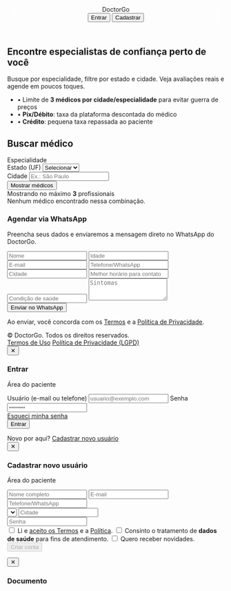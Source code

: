 <html lang="pt-BR">
<head>
  <meta charset="utf-8" />
  <meta name="viewport" content="width=device-width, initial-scale=1" />
  <title>DoctorGo — Encontre seu médico</title>
  <!-- Tailwind CDN -->
  <script src="https://cdn.tailwindcss.com"></script>
  <meta name="description" content="DoctorGo — plataforma para encontrar médicos por especialidade e cidade, com avaliações e agendamento." />
  <style>
    /* fallback mínimo caso o Tailwind não carregue */
    .chip{display:inline-block;margin:4px 6px;padding:8px 14px;border-radius:999px;border:1px solid #e5e7eb;cursor:pointer}
    .chip.active{background:#111827;color:#fff;border-color:#111827}
    .scroll-x{overflow:auto;-webkit-overflow-scrolling:touch}
    .glass{backdrop-filter: blur(10px)}
  </style>
</head>
<body class="bg-gray-50 text-gray-800">

  <!-- Header -->
  <header class="bg-white/80 glass border-b sticky top-0 z-50">
    <div class="max-w-6xl mx-auto px-4 py-3 flex items-center justify-between">
      <div class="flex items-center gap-3">
        <div class="w-9 h-9 rounded-2xl bg-indigo-600"></div>
        <span class="font-semibold text-lg">DoctorGo</span>
      </div>
      <nav class="flex items-center gap-3">
        <button id="btnLogin" class="px-4 py-2 rounded-xl border hover:bg-gray-100">Entrar</button>
        <button id="btnCad" class="px-4 py-2 rounded-xl bg-indigo-600 text-white hover:bg-indigo-700">Cadastrar</button>
      </nav>
    </div>
  </header>

  <!-- Hero -->
  <section class="bg-gradient-to-b from-indigo-50 to-transparent">
    <div class="max-w-6xl mx-auto px-4 py-10 md:py-16 grid md:grid-cols-2 gap-8 items-center">
      <div>
        <h1 class="text-3xl md:text-5xl font-bold leading-tight">Encontre especialistas de confiança perto de você</h1>
        <p class="mt-3 text-gray-600">Busque por especialidade, filtre por estado e cidade. Veja avaliações reais e agende em poucos toques.</p>
        <ul class="mt-4 space-y-2 text-sm text-gray-700">
          <li>• Limite de <strong>3 médicos por cidade/especialidade</strong> para evitar guerra de preços</li>
          <li>• <strong>Pix/Débito</strong>: taxa da plataforma descontada do médico</li>
          <li>• <strong>Crédito</strong>: pequena taxa repassada ao paciente</li>
        </ul>
      </div>
      <div class="bg-white border rounded-2xl p-4 md:p-5 shadow-sm">
        <h2 class="font-semibold text-lg mb-3">Buscar médico</h2>
        <div class="mb-3">
          <label class="block text-sm mb-1">Especialidade</label>
          <div id="chips" class="scroll-x whitespace-nowrap"></div>
        </div>
        <div class="grid grid-cols-1 md:grid-cols-2 gap-3">
          <div>
            <label class="block text-sm mb-1">Estado (UF)</label>
            <select id="uf" class="w-full border rounded-xl px-3 py-2">
              <option value="">Selecionar</option>
            </select>
          </div>
          <div>
            <label class="block text-sm mb-1">Cidade</label>
            <input id="city" class="w-full border rounded-xl px-3 py-2" placeholder="Ex.: São Paulo" />
          </div>
        </div>
        <button id="btnBuscar" class="mt-4 w-full rounded-xl bg-indigo-600 text-white py-2.5 hover:bg-indigo-700">Mostrar médicos</button>
      </div>
    </div>
  </section>

  <!-- Lista de médicos -->
  <section class="max-w-6xl mx-auto px-4 pb-16">
    <div id="resultsHeader" class="hidden mb-3 text-sm text-gray-600">Mostrando no máximo <strong>3</strong> profissionais</div>
    <div id="cards" class="grid sm:grid-cols-2 lg:grid-cols-3 gap-4"></div>
    <div id="noResults" class="hidden text-gray-500 mt-6">Nenhum médico encontrado nessa combinação.</div>
  </section>

  <!-- Agendar via WhatsApp (form paciente) -->
  <section class="bg-white border-t">
    <div class="max-w-6xl mx-auto px-4 py-10">
      <h3 class="text-xl font-semibold">Agendar via WhatsApp</h3>
      <p class="text-gray-600 text-sm mb-4">Preencha seus dados e enviaremos a mensagem direto no WhatsApp do DoctorGo.</p>
      <form id="waForm" class="grid md:grid-cols-3 gap-4">
        <input class="border rounded-xl px-3 py-2" id="f_nome" placeholder="Nome" required />
        <input class="border rounded-xl px-3 py-2" id="f_idade" placeholder="Idade" />
        <input class="border rounded-xl px-3 py-2" id="f_email" placeholder="E-mail" type="email" />
        <input class="border rounded-xl px-3 py-2" id="f_tel" placeholder="Telefone/WhatsApp" />
        <input class="border rounded-xl px-3 py-2" id="f_cidade" placeholder="Cidade" />
        <input class="border rounded-xl px-3 py-2" id="f_horario" placeholder="Melhor horário para contato" />
        <input class="border rounded-xl px-3 py-2 md:col-span-3" id="f_condicao" placeholder="Condição de saúde" />
        <textarea class="border rounded-xl px-3 py-2 md:col-span-3" id="f_sintomas" placeholder="Sintomas" rows="3"></textarea>
        <button class="rounded-xl bg-emerald-600 hover:bg-emerald-700 text-white px-4 py-3 md:col-span-3" type="submit">Enviar no WhatsApp</button>
      </form>
      <p class="text-xs text-gray-500 mt-3">Ao enviar, você concorda com os <a href="#" id="lnkTermos1" class="underline">Termos</a> e a <a href="#" id="lnkPriv1" class="underline">Política de Privacidade</a>.</p>
    </div>
  </section>

  <!-- Footer -->
  <footer class="bg-gray-900 text-gray-300">
    <div class="max-w-6xl mx-auto px-4 py-8 flex flex-col md:flex-row items-start md:items-center justify-between gap-4">
      <div class="text-sm">© <span id="year"></span> DoctorGo. Todos os direitos reservados.</div>
      <div class="text-sm space-x-4">
        <a href="#" id="lnkTermos2" class="hover:underline">Termos de Uso</a>
        <a href="#" id="lnkPriv2" class="hover:underline">Política de Privacidade (LGPD)</a>
      </div>
    </div>
  </footer>

  <!-- Modal Login (Paciente) -->
  <div id="modalLogin" class="hidden fixed inset-0 bg-black/40 z-[60] flex items-center justify-center p-4">
    <div class="bg-white rounded-2xl w-full max-w-md p-6 relative">
      <button class="absolute right-3 top-3 text-gray-500" onclick="toggle('modalLogin', false)">✕</button>
      <h3 class="text-xl font-semibold mb-1">Entrar</h3>
      <p class="text-sm text-gray-500 mb-4">Área do paciente</p>
      <form onsubmit="event.preventDefault(); alert('Login de exemplo. Integre ao Firebase Auth.');">
        <label class="block text-sm mb-1">Usuário (e-mail ou telefone)</label>
        <input class="w-full border rounded-xl px-3 py-2 mb-3" placeholder="usuario@exemplo.com" required />
        <label class="block text-sm mb-1">Senha</label>
        <input type="password" class="w-full border rounded-xl px-3 py-2 mb-3" placeholder="••••••••" required />
        <div class="flex items-center justify-between mb-4">
          <a href="#" class="text-sm text-indigo-700 hover:underline" onclick="alert('Recuperação de senha — integrar Firebase Auth.');">Esqueci minha senha</a>
        </div>
        <button class="w-full rounded-xl bg-indigo-600 hover:bg-indigo-700 text-white py-2.5">Entrar</button>
      </form>
      <div class="text-sm text-gray-600 mt-4">
        Novo por aqui? <a href="#" class="text-indigo-700 hover:underline" onclick="toggle('modalLogin', false); toggle('modalCadastro', true);">Cadastrar novo usuário</a>
      </div>
    </div>
  </div>

  <!-- Modal Cadastro (com LGPD) -->
  <div id="modalCadastro" class="hidden fixed inset-0 bg-black/40 z-[60] flex items-center justify-center p-4">
    <div class="bg-white rounded-2xl w-full max-w-md p-6 relative">
      <button class="absolute right-3 top-3 text-gray-500" onclick="toggle('modalCadastro', false)">✕</button>
      <h3 class="text-xl font-semibold mb-1">Cadastrar novo usuário</h3>
      <p class="text-sm text-gray-500 mb-4">Área do paciente</p>
      <form id="formCad" onsubmit="event.preventDefault(); alert('Cadastro de exemplo. Integre ao Firebase Auth/Firestore.');">
        <input class="w-full border rounded-xl px-3 py-2 mb-3" placeholder="Nome completo" required />
        <input type="email" class="w-full border rounded-xl px-3 py-2 mb-3" placeholder="E-mail" required />
        <input class="w-full border rounded-xl px-3 py-2 mb-3" placeholder="Telefone/WhatsApp" />
        <div class="grid grid-cols-2 gap-3 mb-3">
          <select id="ufCad" class="border rounded-xl px-3 py-2" required></select>
          <input class="border rounded-xl px-3 py-2" placeholder="Cidade" required />
        </div>
        <input type="password" class="w-full border rounded-xl px-3 py-2 mb-3" placeholder="Senha" required />
        <div class="space-y-2 text-sm">
          <label class="flex gap-2"><input id="chkTermos" type="checkbox" required /> Li e <a href="#" id="lnkTermos3" class="underline">aceito os Termos</a> e a <a href="#" id="lnkPriv3" class="underline">Política</a>.</label>
          <label class="flex gap-2"><input id="chkSaude" type="checkbox" required /> Consinto o tratamento de <strong>dados de saúde</strong> para fins de atendimento.</label>
          <label class="flex gap-2"><input id="chkMkt" type="checkbox" /> Quero receber novidades.</label>
        </div>
        <button id="btnCriar" class="mt-4 w-full rounded-xl bg-indigo-600 hover:bg-indigo-700 text-white py-2.5 disabled:opacity-50" disabled>Criar conta</button>
      </form>
    </div>
  </div>

  <!-- Modal Termos / Privacidade -->
  <div id="modalDocs" class="hidden fixed inset-0 bg-black/40 z-[70] p-4 overflow-y-auto">
    <div class="bg-white rounded-2xl max-w-3xl mx-auto p-6 relative">
      <button class="absolute right-3 top-3 text-gray-500" onclick="toggle('modalDocs', false)">✕</button>
      <h3 id="docTitle" class="text-xl font-semibold mb-2">Documento</h3>
      <article id="docBody" class="prose max-w-none">
        <!-- Conteúdo é injetado via JS (placeholders resumidos) -->
      </article>
    </div>
  </div>

  <script>
    // ========= Config =========
    const WHATSAPP_NUMBER = '55XXXXXXXXXXX'; // <-- Substitua pelo número oficial do DoctorGo (somente dígitos com DDI 55)
   const SPECIALTIES = ['Laser', 'Ginecologia', 'Odontologia', 'Fisioterapia', 'Dermatologia', 'Cardiologia'];
    const UFS = ["AC","AL","AP","AM","BA","CE","DF","ES","GO","MA","MT","MS","MG","PA","PB","PR","PE","PI","RJ","RN","RS","RO","RR","SC","SP","SE","TO"];

    // Médicos de exemplo (troque pelos reais ou traga via API/Firebase)
    const DOCTORS = [
      { uid:'d1', name:'Dra. Ana Laser', specialty:'Laser', city:'São Paulo', uf:'SP', ratingAvg:4.9, ratingCount:42, premium:true, priceHint:'A partir de R$ 220' },
      { uid:'d2', name:'Dr. João Laser', specialty:'Laser', city:'São Paulo', uf:'SP', ratingAvg:4.7, ratingCount:28, premium:false, priceHint:'A partir de R$ 200' },
      { uid:'d3', name:'Dra. Bia Laser', specialty:'Laser', city:'São Paulo', uf:'SP', ratingAvg:4.8, ratingCount:33, premium:false, priceHint:'A partir de R$ 210' },
      { uid:'d4', name:'Dra. Carla Gineco', specialty:'Ginecologia', city:'Rio de Janeiro', uf:'RJ', ratingAvg:4.6, ratingCount:19, premium:true, priceHint:'A partir de R$ 250' },
      { uid:'d5', name:'Dr. Lucas Odonto', specialty:'Odontologia', city:'Curitiba', uf:'PR', ratingAvg:4.5, ratingCount:12, premium:false, priceHint:'A partir de R$ 180' },
      { uid:'d6', name:'Dra. Mari Derma', specialty:'Dermatologia', city:'Belo Horizonte', uf:'MG', ratingAvg:4.8, ratingCount:51, premium:true, priceHint:'A partir de R$ 230' },
      { uid:'d7', name:'Dr. Paulo Físio', specialty:'Fisioterapia', city:'Salvador', uf:'BA', ratingAvg:4.4, ratingCount:22, premium:false, priceHint:'A partir de R$ 150' },
    ];{ uid:'d8', name:'Dra. Bruna Nascimento', specialty:'Ginecologia', city:'São José dos Campos', uf:'SP', ratingAvg:4.9, ratingCount:12, premium:true, priceHint:'A partir de R$ 250' },


    // ========= Helpers =========
    const $ = (s)=>document.querySelector(s);
    const el = (tag, cls)=>{ const e=document.createElement(tag); if(cls) e.className=cls; return e; }
    const toggle = (id, show)=>{ const m = document.getElementById(id); m.classList[show?'remove':'add']('hidden'); }

    function fillUF(selectId){
      const sel = document.getElementById(selectId);
      sel.innerHTML = '<option value="">Selecionar</option>';
      UFS.forEach(u=> {
        const o = document.createElement('option');
        o.value = u; o.textContent = u;
        sel.appendChild(o);
      });
    }

    function renderChips(){
      const c = document.getElementById('chips');
      c.innerHTML = '';
      SPECIALTIES.forEach((s,i)=>{
        const b = el('button','chip px-4 py-2 rounded-full border text-sm hover:bg-gray-100');
        b.textContent = s;
        b.dataset.value = s;
        b.onclick = ()=>{
          document.querySelectorAll('#chips .chip').forEach(x=>x.classList.remove('active'));
          b.classList.add('active');
        };
        c.appendChild(b);
      });
    }

    function filterDoctors(){
      const active = document.querySelector('#chips .active');
      const specialty = active ? active.dataset.value : '';
      const uf = $('#uf').value.trim();
      const city = $('#city').value.trim().toLowerCase();

      let arr = DOCTORS.filter(d => {
        const okSpec = specialty ? d.specialty === specialty : true;
        const okUF = uf ? d.uf === uf : true;
        const okCity = city ? d.city.toLowerCase().includes(city) : true;
        return okSpec && okUF && okCity;
      });

      // Ordena: Premium primeiro, depois ratingAvg desc
      arr.sort((a,b)=>{
        if(a.premium !== b.premium) return a.premium ? -1 : 1;
        return (b.ratingAvg||0) - (a.ratingAvg||0);
      });

      // Limita a 3
      arr = arr.slice(0,3);
      renderCards(arr);
      document.getElementById('resultsHeader').classList.toggle('hidden', arr.length===0);
      document.getElementById('noResults').classList.toggle('hidden', arr.length!==0);
    }

    function renderCards(list){
      const wrap = document.getElementById('cards');
      wrap.innerHTML = '';
      list.forEach(d=>{
        const card = el('div','bg-white border rounded-2xl p-4 shadow-sm flex flex-col');
        const top = el('div','flex items-start justify-between gap-2');
        const left = el('div','');
        left.innerHTML = `<div class="font-semibold">${d.name}</div>
          <div class="text-sm text-gray-600">${d.specialty} • ${d.city}/${d.uf}</div>`;
        const badge = d.premium ? '<span class="text-xs px-2 py-1 bg-amber-100 text-amber-800 rounded-full">Premium</span>' : '';
        top.appendChild(left);
        const right = el('div','flex items-center gap-2');
        right.innerHTML = badge;
        top.appendChild(right);

        const rating = el('div','mt-2 text-sm text-gray-700');
        rating.innerHTML = `⭐ ${d.ratingAvg?.toFixed(1) || '—'} <span class="text-gray-500">(${d.ratingCount||0})</span>`;
        const price = el('div','mt-1 text-sm text-gray-600');
        price.textContent = d.priceHint || '';

        const btns = el('div','mt-4 flex gap-2');
        const b1 = el('button','flex-1 rounded-xl border px-3 py-2 hover:bg-gray-50');
        b1.textContent = 'Ver detalhes';
        b1.onclick = ()=>alert('Exemplo — aqui pode abrir perfil do médico.');
        const b2 = el('button','flex-1 rounded-xl bg-emerald-600 text-white px-3 py-2 hover:bg-emerald-700');
        b2.textContent = 'Agendar';
        b2.onclick = ()=>preencherWhatsApp(d);
        btns.appendChild(b1); btns.appendChild(b2);

        card.appendChild(top);
        card.appendChild(rating);
        card.appendChild(price);
        card.appendChild(btns);
        wrap.appendChild(card);
      });
    }

    function preencherWhatsApp(doc){
  // Salva o WhatsApp do médico escolhido
  window.__selectedDocPhone = doc.phone || '';

  // Preenche automaticamente cidade/especialidade no form de WhatsApp
  $('#f_cidade').value = doc.city;
  const msg = `Olá, quero agendar consulta com ${doc.name} (${doc.specialty}) em ${doc.city}/${doc.uf}.`;
  $('#f_sintomas').value = msg;
  window.scrollTo({top: document.getElementById('waForm').offsetTop - 80, behavior:'smooth'});
}


    function sendWhatsApp(data){
  // Vai primeiro para o médico selecionado (ao clicar em "Agendar")
  const sel = (window.__selectedDocPhone && /^\d{11,13}$/.test(window.__selectedDocPhone))
    ? window.__selectedDocPhone
    : '';

  // Se ninguém foi selecionado, você pode (A) bloquear e avisar, ou (B) usar um número padrão
  // A) Bloquear e pedir para escolher um médico:
  if(!sel){
    alert('Escolha um médico clicando no botão "Agendar" para enviar direto para ele.');
    return;
  }

  const texto = `*DoctorGo – Nova solicitação*\n` +
    `Nome: ${data.nome}\nIdade: ${data.idade}\nCidade: ${data.cidade}\n` +
    `Condição: ${data.condicao}\nSintomas: ${data.sintomas}\n` +
    `Melhor horário: ${data.horario}\n` +
    `Contato: ${data.email} | ${data.tel}`;

  const url = `https://wa.me/${sel}?text=${encodeURIComponent(texto)}`;
  window.open(url, '_blank');
}

      }
      const texto = `*DoctorGo – Nova solicitação*\n` +
        `Nome: ${data.nome}\nIdade: ${data.idade}\nCidade: ${data.cidade}\n` +
        `Condição: ${data.condicao}\nSintomas: ${data.sintomas}\n` +
        `Melhor horário: ${data.horario}\n` +
        `Contato: ${data.email} | ${data.tel}`;
      const url = `https://wa.me/${WHATSAPP_NUMBER}?text=${encodeURIComponent(texto)}`;
      window.open(url, '_blank');
    }

    // Termos/Política (placeholders curtos)
    const DOCS = {
      termos: {
        title: 'Termos de Uso — DoctorGo',
        body: `
          <p>DoctorGo intermedia agendamentos e pagamentos entre pacientes e profissionais. Não prestamos serviços médicos.</p>
          <ul>
            <li>Pagamentos: Pix/Débito (taxa do médico) • Cartão (taxa repassada ao paciente).</li>
            <li>Avaliações visíveis após consultas concluídas.</li>
            <li>Respeitamos a legislação aplicável e podemos atualizar estes termos.</li>
          </ul>
        `
      },
      priv: {
        title: 'Política de Privacidade — LGPD',
        body: `
          <p>Coletamos dados pessoais para cadastro, agendamento e pagamento. Dados de saúde são sensíveis e tratados com consentimento.</p>
          <ul>
            <li>Bases legais: execução de contrato, consentimento, obrigações legais e legítimo interesse.</li>
            <li>Compartilhamento: profissionais escolhidos, gateways de pagamento e provedores de nuvem.</li>
            <li>Direitos LGPD: acesso, correção, exclusão e portabilidade.</li>
          </ul>
        `
      }
    };

    function openDoc(key){
      const d = DOCS[key];
      if(!d) return;
      document.getElementById('docTitle').textContent = d.title;
      document.getElementById('docBody').innerHTML = d.body;
      toggle('modalDocs', true);
    }

    // ========= Events =========
    document.getElementById('btnBuscar').onclick = filterDoctors;
    document.getElementById('btnLogin').onclick = ()=>toggle('modalLogin', true);
    document.getElementById('btnCad').onclick = ()=>toggle('modalCadastro', true);

    // Termos links
    ['lnkTermos1','lnkTermos2','lnkTermos3'].forEach(id=>{
      const a = document.getElementById(id); if(a) a.onclick = (e)=>{e.preventDefault(); openDoc('termos');};
    });
    ['lnkPriv1','lnkPriv2','lnkPriv3'].forEach(id=>{
      const a = document.getElementById(id); if(a) a.onclick = (e)=>{e.preventDefault(); openDoc('priv');};
    });

    // Cadastro: habilita botão apenas se checkboxes LGPD marcados
    const chkTermos = document.getElementById('chkTermos');
    const chkSaude = document.getElementById('chkSaude');
    const btnCriar = document.getElementById('btnCriar');
    [chkTermos, chkSaude].forEach(c => c && c.addEventListener('change', ()=>{
      btnCriar.disabled = !(chkTermos.checked && chkSaude.checked);
    }));
    document.getElementById('formCad').addEventListener('submit', ()=>{
      alert('Conta criada (exemplo). No app real, use Firebase Auth + Firestore e salve consentVersion/Date.');
      toggle('modalCadastro', false);
      toggle('modalLogin', true);
    });

    // WhatsApp form
    document.getElementById('waForm').addEventListener('submit', (e)=>{
      e.preventDefault();
      const data = {
        nome: $('#f_nome').value.trim(),
        idade: $('#f_idade').value.trim(),
        email: $('#f_email').value.trim(),
        tel: $('#f_tel').value.trim(),
        cidade: $('#f_cidade').value.trim(),
        horario: $('#f_horario').value.trim(),
        condicao: $('#f_condicao').value.trim(),
        sintomas: $('#f_sintomas').value.trim()
      };
      if(!data.nome){ alert('Informe seu nome.'); return; }
      sendWhatsApp(data);
    });

    // Inicialização
    document.getElementById('year').textContent = new Date().getFullYear();
    renderChips();
    fillUF('uf'); fillUF('ufCad');
  </script>
</body>
</html>
